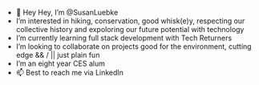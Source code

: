 - 👋 Hey Hey, I’m @SusanLuebke
- I’m interested in hiking, conservation, good whisk(e)y, respecting our collective history and expoloring our future potential with technology
- I’m currently learning full stack development with Tech Returners
- I’m looking to collaborate on projects good for the environment, cutting edge && / || just plain fun
- I’m an eight year CES alum
- 📫 Best to reach me via LinkedIn

<!---
SusanLuebke/SusanLuebke is a ✨ special ✨ repository because its `README.md` (this file) appears on your GitHub profile.
You can click the Preview link to take a look at your changes.
--->
